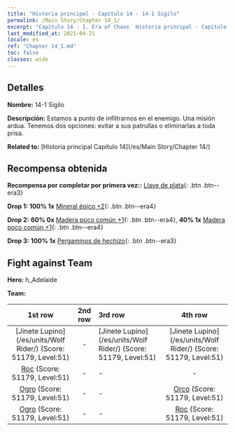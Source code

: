 ```yaml
---
title: "Historia principal - Capítulo 14 - 14-1 Sigilo"
permalink: /Main Story/Chapter 14_1/
excerpt: "Capítulo 14 - 1. Era of Chaos  Historia principal - Capítulo 14_1. 14-1 Sigilo"
last_modified_at: 2021-04-21
locale: es
ref: "Chapter 14_1.md"
toc: false
classes: wide
---
```


## Detalles

 **Nombre:** 14-1 Sigilo

 **Descripción:** Estamos a punto de infiltrarnos en el enemigo. Una misión ardua. Tenemos dos opciones: evitar a sus patrullas o eliminarlas a toda prisa.

 **Related to:** [Historia principal Capítulo 14](/es/Main Story/Chapter 14/)

## Recompensa obtenida

 **Recompensa por completar por primera vez::** [Llave de plata](/es/Items/con_693/){: .btn .btn--era3}

 **Drop 1:** **100% 1x** [Mineral épico +2](/es/Items/mat_47/){: .btn .btn--era4}

 **Drop 2:** **60% 0x** [Madera poco común +1](/es/Items/mat_41/){: .btn .btn--era4}, **40% 1x** [Madera poco común +1](/es/Items/mat_41/){: .btn .btn--era4}

 **Drop 3:** **100% 1x** [Pergaminos de hechizo](/es/Items/con_694/){: .btn .btn--era3}


## Fight against Team
 **Hero:** h_Adelaide

 **Team:**


  | 1st row | 2nd row | 3rd row | 4th row |
  |:----:|:----:|:----|:----:|
  | [Jinete Lupino](/es/units/Wolf Rider/) (Score: 51179, Level:51)  | - | [Jinete Lupino](/es/units/Wolf Rider/) (Score: 51179, Level:51)  | [Jinete Lupino](/es/units/Wolf Rider/) (Score: 51179, Level:51)  |
  | [Roc](/es/units/Roc/) (Score: 51179, Level:51)  | - | - | - |
  | [Ogro](/es/units/Ogre/) (Score: 51179, Level:51)  | - | - | [Orco](/es/units/Orc/) (Score: 51179, Level:51)  |
  | [Ogro](/es/units/Ogre/) (Score: 51179, Level:51)  | - | - | [Roc](/es/units/Roc/) (Score: 51179, Level:51)  |


